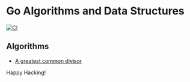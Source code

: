# Go Algorithms and Data Structures

[![CI](https://github.com/keithnoguchi/algorithms-go/actions/workflows/ci.yml/badge.svg)](
https://github.com/keithnoguchi/algorithms-go/actions)

## Algorithms

- [A greatest common divisor](gcd/main.go)

Happy Hacking!
